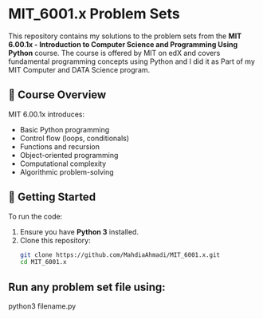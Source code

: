 # MIT_6001.x Problem Sets

This repository contains my solutions to the problem sets from the **MIT 6.00.1x - Introduction to Computer Science and Programming Using Python** course. The course is offered by MIT on edX and covers fundamental programming concepts using Python and I did it as Part of my MIT Computer and DATA Science program.

## 📖 Course Overview

MIT 6.00.1x introduces:

- Basic Python programming
- Control flow (loops, conditionals)
- Functions and recursion
- Object-oriented programming
- Computational complexity
- Algorithmic problem-solving

## 🚀 Getting Started

To run the code:

1. Ensure you have **Python 3** installed.
2. Clone this repository:
   ```sh
   git clone https://github.com/MahdiaAhmadi/MIT_6001.x.git
   cd MIT_6001.x
   ```

## Run any problem set file using:

python3 filename.py
